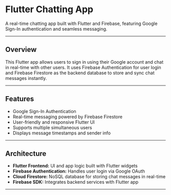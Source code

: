 # Flutter Chatting App

A real-time chatting app built with Flutter and Firebase, featuring Google Sign-In authentication and seamless messaging.

---

## Overview

This Flutter app allows users to sign in using their Google account and chat in real-time with other users. It uses Firebase Authentication for user login and Firebase Firestore as the backend database to store and sync chat messages instantly.

---

## Features

- Google Sign-In Authentication  
- Real-time messaging powered by Firebase Firestore  
- User-friendly and responsive Flutter UI  
- Supports multiple simultaneous users  
- Displays message timestamps and sender info  

---

## Architecture

- **Flutter Frontend:** UI and app logic built with Flutter widgets  
- **Firebase Authentication:** Handles user login via Google OAuth  
- **Cloud Firestore:** NoSQL database for storing chat messages in real-time  
- **Firebase SDK:** Integrates backend services with Flutter app  

---
